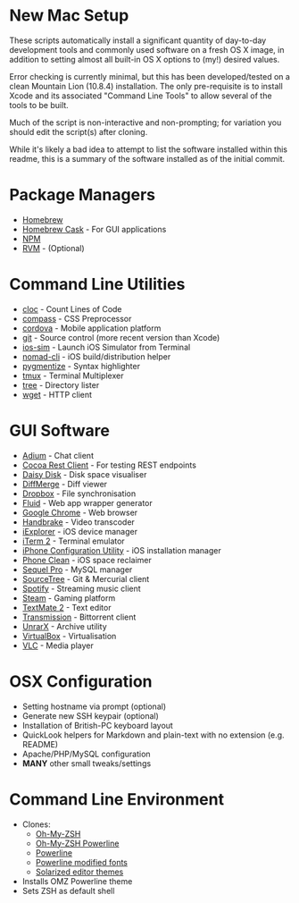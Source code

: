 New Mac Setup
=============

These scripts automatically install a significant quantity of day-to-day development tools and commonly used software on a fresh OS X image, in addition to setting almost all built-in OS X options to (my!) desired values.

Error checking is currently minimal, but this has been developed/tested on a clean Mountain Lion (10.8.4) installation. The only pre-requisite is to install Xcode and its associated "Command Line Tools" to allow several of the tools to be built.

Much of the script is non-interactive and non-prompting; for variation you should edit the script(s) after cloning.

While it's likely a bad idea to attempt to list the software installed within this readme, this is a summary of the software installed as of the initial commit.


Package Managers
================
* [Homebrew](http://brew.sh/)
* [Homebrew Cask](https://github.com/phinze/homebrew-cask) - For GUI applications
* [NPM](https://npmjs.org/)
* [RVM](https://rvm.io/) - (Optional)


Command Line Utilities
======================
* [cloc](http://cloc.sourceforge.net/) - Count Lines of Code
* [compass](http://compass-style.org/) - CSS Preprocessor
* [cordova](http://cordova.apache.org/) - Mobile application platform
* [git](http://git-scm.com/) - Source control (more recent version than Xcode)
* [ios-sim](https://github.com/phonegap/ios-sim) - Launch iOS Simulator from Terminal
* [nomad-cli](http://nomad-cli.com/) - iOS build/distribution helper
* [pygmentize](http://pygments.org/docs/cmdline/) - Syntax highlighter
* [tmux](http://tmux.sourceforge.net/) - Terminal Multiplexer
* [tree](http://mama.indstate.edu/users/ice/tree/) - Directory lister
* [wget](http://www.gnu.org/software/wget/) - HTTP client


GUI Software
============
* [Adium](https://adium.im/) - Chat client
* [Cocoa Rest Client](https://code.google.com/p/cocoa-rest-client/) - For testing REST endpoints
* [Daisy Disk](http://www.daisydiskapp.com/) - Disk space visualiser
* [DiffMerge](http://www.sourcegear.com/diffmerge/) - Diff viewer
* [Dropbox](https://www.dropbox.com/) - File synchronisation
* [Fluid](http://fluidapp.com/) - Web app wrapper generator
* [Google Chrome](https://www.google.com/chrome) - Web browser
* [Handbrake](http://handbrake.fr/) - Video transcoder
* [iExplorer](http://www.macroplant.com/iexplorer/) - iOS device manager
* [iTerm 2](http://www.iterm2.com/) - Terminal emulator
* [iPhone Configuration Utility](http://support.apple.com/kb/DL1465) - iOS installation manager
* [Phone Clean](http://www.imobie.com/phoneclean/) - iOS space reclaimer
* [Sequel Pro](http://www.sequelpro.com/) - MySQL manager
* [SourceTree](http://www.sourcetreeapp.com/) - Git & Mercurial client
* [Spotify](https://www.spotify.com) - Streaming music client
* [Steam](http://store.steampowered.com/) - Gaming platform
* [TextMate 2](http://macromates.com/) - Text editor
* [Transmission](http://www.transmissionbt.com/) - Bittorrent client
* [UnrarX](http://www.unrarx.com/) - Archive utility
* [VirtualBox](https://www.virtualbox.org/) - Virtualisation
* [VLC](http://www.videolan.org/vlc/index.html) - Media player


OSX Configuration
=================
* Setting hostname via prompt (optional)
* Generate new SSH keypair (optional)
* Installation of British-PC keyboard layout
* QuickLook helpers for Markdown and plain-text with no extension (e.g. README)
* Apache/PHP/MySQL configuration
* __MANY__ other small tweaks/settings


Command Line Environment
========================
* Clones:
	* [Oh-My-ZSH](https://github.com/robbyrussell/oh-my-zsh)
	* [Oh-My-ZSH Powerline](https://github.com/jeremyFreeAgent/oh-my-zsh-powerline-theme)
	* [Powerline](https://github.com/Lokaltog/powerline)
	* [Powerline modified fonts](https://github.com/Lokaltog/powerline-fonts)
	* [Solarized editor themes](http://ethanschoonover.com/solarized)
* Installs OMZ Powerline theme
* Sets ZSH as default shell